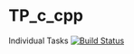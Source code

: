 # TP_c_cpp
Individual Tasks 
[![Build Status](https://travis-ci.com/vr009/TP_c_cpp.svg?branch=iz1)](https://travis-ci.com/vr009/TP_c_cpp)
